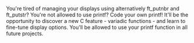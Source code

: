 You're tired of managing your displays using alternatively ft_putnbr and ft_putstr? You're not allowed to use printf? Code your own printf! It'll be the opportunity to discover a new C feature - variadic functions - and learn to fine-tune display options. You'll be allowed to use your printf function in all future projects.
